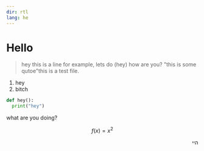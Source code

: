 ```yaml
---
dir: rtl
lang: he
---
```


# Hello

> hey this is a line for example, lets do (hey) how are you? "this is some qutoe"this is a test file.

1. hey
2. bitch

```python
def hey():
  print("hey")
```

what are you doing?

$$
f(x) = x^2
$$

<div dir="rtl">
היי
</div>
